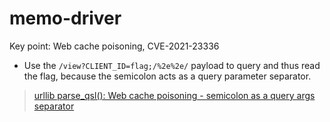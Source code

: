 # memo-driver

Key point: Web cache poisoning, CVE-2021-23336

* Use the `/view?CLIENT_ID=flag;/%2e%2e/` payload to query and thus read the flag, because the semicolon acts as a query parameter separator.

> [urllib parse_qsl(): Web cache poisoning - semicolon as a query args separator](https://python-security.readthedocs.io/vuln/urllib-query-string-semicolon-separator.html)